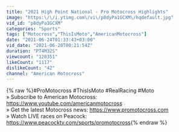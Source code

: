 ```yaml
---
title: "2021 High Point National - Pro Motocross Highlights"
image: "https:\/\/i.ytimg.com\/vi\/p8dyPa1GCXM\/hqdefault.jpg"
vid_id: "p8dyPa1GCXM"
categories: "Sports"
tags: ["Motocross","ThisIsMoto","AmericanMotocross"]
date: "2021-06-24T01:33:43+03:00"
vid_date: "2021-06-20T00:21:54Z"
duration: "PT4M32S"
viewcount: "120351"
likeCount: "1117"
dislikeCount: "42"
channel: "American Motocross"
---
```

{% raw %}#ProMotocross #ThisIsMoto #RealRacing #Moto<br />» Subscribe to American Motocross: <a rel="nofollow" target="blank" href="https://www.youtube.com/americanmotocross">https://www.youtube.com/americanmotocross</a><br />» Get the latest Motocross news: <a rel="nofollow" target="blank" href="https://www.promotocross.com">https://www.promotocross.com</a><br />» Watch LIVE races on Peacock: <a rel="nofollow" target="blank" href="https://www.peacocktv.com/sports/promotocross">https://www.peacocktv.com/sports/promotocross</a>{% endraw %}
